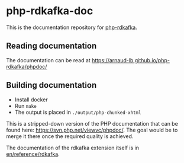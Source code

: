 # php-rdkafka-doc

This is the documentation repository for [php-rdkafka](https://github.com/arnaud-lb/php-rdkafka).

## Reading documentation

The documentation can be read at https://arnaud-lb.github.io/php-rdkafka/phpdoc/

## Building documentation

- Install docker
- Run ``make``
- The output is placed in ``./output/php-chunked-xhtml``

This is a stripped-down version of the PHP documentation that can be found here:
https://svn.php.net/viewvc/phpdoc/. The goal would be to merge it there
once the required quality is achieved.

The documentation of the rdkafka extension itself is in [en/reference/rdkafka](https://github.com/arnaud-lb/php-rdkafka-doc/tree/master/en/reference/rdkafka).
